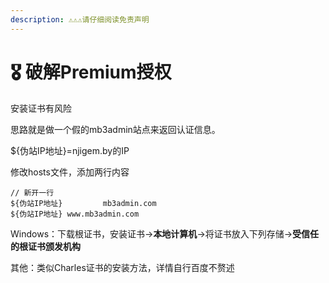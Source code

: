 ```yaml
---
description: ⚠️⚠️⚠️请仔细阅读免责声明
---
```


# 🎖 破解Premium授权

安装证书有风险

思路就是做一个假的mb3admin站点来返回认证信息。

${伪站IP地址}=njigem.by的IP

修改hosts文件，添加两行内容

```
// 新开一行
${伪站IP地址}         mb3admin.com
${伪站IP地址} www.mb3admin.com
```

Windows：下载根证书，安装证书→**本地计算机**→将证书放入下列存储→**受信任的根证书颁发机构**

其他：类似Charles证书的安装方法，详情自行百度不赘述

